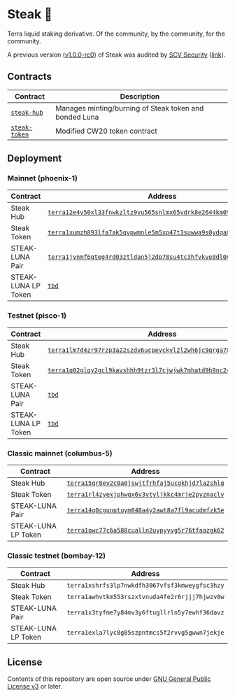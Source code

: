 # Steak 🥩

Terra liquid staking derivative. Of the community, by the community, for the community.

A previous version ([v1.0.0-rc0](https://github.com/st4k3h0us3/steak-contracts/releases/tag/v1.0.0-rc0)) of Steak was audited by [SCV Security](https://twitter.com/TerraSCV) ([link](https://github.com/SCV-Security/PublicReports/blob/main/CW/St4k3h0us3/St4k3h0us3%20-%20Steak%20Contracts%20Audit%20Review%20-%20%20v1.0.pdf)).

## Contracts

| Contract                           | Description                                            |
| ---------------------------------- | ------------------------------------------------------ |
| [`steak-hub`](./contracts/hub)     | Manages minting/burning of Steak token and bonded Luna |
| [`steak-token`](./contracts/token) | Modified CW20 token contract                           |

## Deployment

### Mainnet (phoenix-1)

| Contract            | Address                                                                                                                                                                          |
| ------------------- |-----------------------------------------------------------------------------------------------------------------------------------------------------------------------------------|
| Steak Hub           | [`terra12e4v50xl33fnwkzltz9vu565snlmx65vdrk8e2644km09myewr8q538psc`](https://finder.terra.money/mainnet/address/terra12e4v50xl33fnwkzltz9vu565snlmx65vdrk8e2644km09myewr8q538psc) |
| Steak Token         | [`terra1xumzh893lfa7ak5qvpwmnle5m5xp47t3suwwa9s0ydqa8d8s5faqn6x7al`](https://finder.terra.money/mainnet/address/terra1xumzh893lfa7ak5qvpwmnle5m5xp47t3suwwa9s0ydqa8d8s5faqn6x7al) |
| STEAK-LUNA Pair     | [`terra1jynmf6gteg4rd03ztldan5j2dp78su4tc3hfvkve8dl068c2yppsk5uszc`](https://finder.terra.money/mainnet/address/terra1jynmf6gteg4rd03ztldan5j2dp78su4tc3hfvkve8dl068c2yppsk5uszc)                                                                                                           |
| STEAK-LUNA LP Token | [`tbd`]()                                                                                                                                                                       |

### Testnet (pisco-1)

| Contract            | Address                                                                                                                                                                           |
| ------------------- | --------------------------------------------------------------------------------------------------------------------------------------------------------------------------------- |
| Steak Hub           | [`terra1lm7d4zr97rzp3a22szdv6ucpeyckyl2l2wh6jc9qrga78eyrvamsjgs5q6`](https://finder.terra.money/testnet/address/terra1lm7d4zr97rzp3a22szdv6ucpeyckyl2l2wh6jc9qrga78eyrvamsjgs5q6) |
| Steak Token         | [`terra1q02glqy2gcl9kavshhh9tzr3l7cjwjwk7mhatd9h9nc243gq73esdat6wj`](https://finder.terra.money/testnet/address/terra1q02glqy2gcl9kavshhh9tzr3l7cjwjwk7mhatd9h9nc243gq73esdat6wj) |
| STEAK-LUNA Pair     | [`tbd`]()                                                                                                                                                                         |
| STEAK-LUNA LP Token | [`tbd`]()                                                                                                                                                                         |

### Classic mainnet (columbus-5)

| Contract            | Address                                                                                                                                   |
| ------------------- | ----------------------------------------------------------------------------------------------------------------------------------------- |
| Steak Hub           | [`terra15qr8ev2c0a0jswjtfrhfaj5ucgkhjd7la2shlg`](https://finder.terra.money/classic/address/terra15qr8ev2c0a0jswjtfrhfaj5ucgkhjd7la2shlg) |
| Steak Token         | [`terra1rl4zyexjphwgx6v3ytyljkkc4mrje2pyznaclv`](https://finder.terra.money/classic/address/terra1rl4zyexjphwgx6v3ytyljkkc4mrje2pyznaclv) |
| STEAK-LUNA Pair     | [`terra14q0cgunptuym048a4y2awt8a7fl9acudmfzk5e`](https://finder.terra.money/classic/address/terra14q0cgunptuym048a4y2awt8a7fl9acudmfzk5e) |
| STEAK-LUNA LP Token | [`terra1pwc77c6a588cualln2uypyyvg5r76tfaazgk62`](https://finder.terra.money/classic/address/terra1pwc77c6a588cualln2uypyyvg5r76tfaazgk62) |

### Classic testnet (bombay-12)

| Contract            | Address                                        |
| ------------------- | ---------------------------------------------- |
| Steak Hub           | `terra1xshrfs3lp7nwkdfh3067vfsf3kmweygfsc3hzy` |
| Steak Token         | `terra1awhvtkm553rszxtvnuda4fe2r6rjjj7hjwzv0w` |
| STEAK-LUNA Pair     | `terra1x3tyfme7y84mv3y6ftugllrln5y7ewhf36davz` |
| STEAK-LUNA LP Token | `terra1exla7lyc8g85szpntmcs5f2rvvg5gwwn7jekje` |

## License

Contents of this repository are open source under [GNU General Public License v3](./LICENSE) or later.

